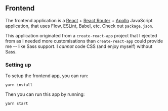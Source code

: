 ## Frontend

The frontend application is a [React](https://reactjs.org/) + [React Router](https://reacttraining.com/react-router/core/guides/philosophy) + [Apollo](https://www.apollographql.com/docs/react/) JavaScript application, that uses Flow, ESLint, Babel, etc. Check out `package.json`.

This application originated from a `create-react-app` project that I ejected from as I needed more customisations than `create-react-app` could provide me -- like Sass support. I _cannot_ code CSS (and enjoy myself) without Sass.

### Setting up

To setup the frontend app, you can run:

```
yarn install
```

Then you can run this app by running:

```
yarn start
```

